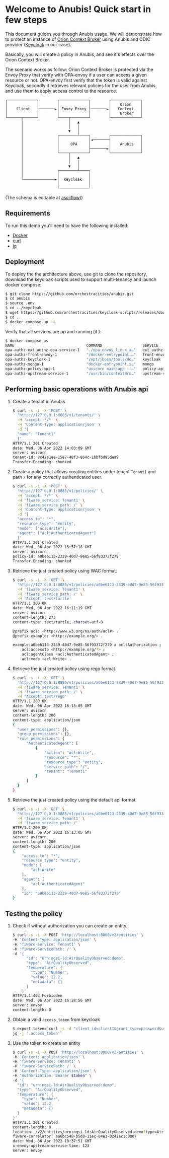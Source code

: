 # Welcome to Anubis! Quick start in few steps

This document guides you through Anubis usage.
We will demonstrate how to protect an instance of [Orion Context Broker](https://fiware-orion.rtfd.io/)
using Anubis and ODIC provider ([Keycloak](https://www.keycloak.org/)
in our case).

Basically, you will create a policy in Anubis, and see it's effects
over the Orion Context Broker.

The scenario works as follow: Orion Context Broker is protected via the Envoy
Proxy that verify with OPA-envoy if a user can access a given resource or not.
OPA-envoy first verify that the token is valid against Keycloak,
secondly it retrieves relevant policies for the user from Anubis
and use them to apply access control to the resource.

```ascii
┌─────────────┐        ┌─────────────┐        ┌─────────────┐
│             │        │             │        │    Orion    │
│    Client   ├───────►│ Envoy Proxy ├───────►│   Context   │
│             │        │             │        │    Broker   │
└──────┬──────┘        └────┬────────┘        └─────────────┘
       │                    │   ▲
       │                    │   │
       │                    ▼   │
       │               ┌────────┴────┐        ┌─────────────┐
       │               │             │◄───────┤             │
       │               │     OPA     │        │    Anubis   │
       │               │             ├───────►│             │
       │               └────┬────────┘        └─────────────┘
       │                    │   ▲
       │                    │   │
       │                    ▼   │
       │               ┌────────┴────┐
       │               │             │
       └──────────────►│  Keycloak   │
                       │             │
                       └─────────────┘
```

(The schema is editable at [asciiflow](https://asciiflow.com/#/share/eJyrVspLzE1VslJySc3NV9JRykmsTC0CcqtjlCpilKwszY11YpQqgSwjCzMgqyS1ogTIiVF6NGUP8UgBCmivKSYmD0krTD8WJg4p%2F6LM%2FDwoH2GWc05mal4JPrdM2wVS6ppXll%2BpEFCUX1FJSCnQ0Pw8UGii20Weu52K8rNTi5DNGqSxg8NHKMKPpm0iViUxZk4jQuXA%2Bh1L%2FD6a3kLIephSYkz2D3BEVwFlOuaVJmUWE28SQc%2FD0jcpbhxNdzRIQijKSUDQCPROrUzOyU%2FMRjcMe4jgsBmLYhL8q1SrVAsASRwJwQ%3D%3D)))

## Requirements

To run this demo you'll need to have the following installed:

- [Docker](https://docs.docker.com/get-docker/)
- [curl](https://www.cyberciti.biz/faq/how-to-install-curl-command-on-a-ubuntu-linux/)
- [jq](https://stedolan.github.io/jq/download/)

## Deployment

To deploy the the architecture above, use git to clone the repository, download
the keycloak scripts used to support multi-tenancy and launch docker compose:

```bash
$ git clone https://github.com/orchestracities/anubis.git
$ cd anubis
$ source .env
$ cd ../keycloak
$ wget https://github.com/orchestracities/keycloak-scripts/releases/download/v0.0.4/oc-custom.jar -O oc-custom.jar
$ cd ..
$ docker compose up -d
```

Verify that all services are up and running (it ):

```bash
$ docker compose ps     
NAME                                COMMAND                  SERVICE                 STATUS              PORTS
opa-authz-ext_authz-opa-service-1   "./opa_envoy_linux_a…"   ext_authz-opa-service   running             0.0.0.0:8181->8181/tcp, 0.0.0.0:8282->8282/tcp, 0.0.0.0:9191->9191/tcp
opa-authz-front-envoy-1             "/docker-entrypoint.…"   front-envoy             running             0.0.0.0:8000->8000/tcp, 0.0.0.0:8090->8090/tcp
opa-authz-keycloak-1                "/opt/jboss/tools/do…"   keycloak                running             0.0.0.0:8080->8080/tcp
opa-authz-mongo-1                   "docker-entrypoint.s…"   mongo                   running             0.0.0.0:27017->27017/tcp
opa-authz-policy-api-1              "uvicorn main:app --…"   policy-api              running             0.0.0.0:8085->8000/tcp
opa-authz-upstream-service-1        "/usr/bin/contextBro…"   upstream-service        running (healthy)   0.0.0.0:1026->1026/tcp
```

## Performing basic operations with Anubis api 

1. Create a tenant in Anubis

    ```bash
    $ curl -s -i -X 'POST' \
      'http://127.0.0.1:8085/v1/tenants/' \
      -H 'accept: */*' \
      -H 'Content-Type: application/json' \
      -d '{
      "name": "Tenant1"
      }'
    HTTP/1.1 201 Created
    date: Wed, 06 Apr 2022 14:03:09 GMT
    server: uvicorn
    tenant-id: 8c42e1ee-15e7-48f3-864c-1bbfbd95dea9
    Transfer-Encoding: chunked
    ```
1. Create a policy that allows creating entities under tenant `Tenant1` and
    path `/` for any correctly authenticated user.

    ```bash
    $ curl -s -i -X 'POST' \
      'http://127.0.0.1:8085/v1/policies/' \
      -H 'accept: */*' \
      -H 'fiware_service: Tenant1' \
      -H 'fiware_service_path: /' \
      -H 'Content-Type: application/json' \
      -d '{
      "access_to": "*",
      "resource_type": "entity",
      "mode": ["acl:Write"],
      "agent": ["acl:AuthenticatedAgent"]
      }'
    HTTP/1.1 201 Created
    date: Wed, 06 Apr 2022 15:57:18 GMT
    server: uvicorn
    policy-id: a0be6113-2339-40d7-9e85-56f93372f279
    Transfer-Encoding: chunked
    ```

1. Retrieve the just created policy using WAC format.

    ```bash
    $ curl -s -i -X 'GET' \
      'http://127.0.0.1:8085/v1/policies/a0be6113-2339-40d7-9e85-56f93372f279' \
      -H 'fiware_service: Tenant1' \
      -H 'fiware_service_path: /' \
      -H 'Accept: text/turtle'
    HTTP/1.1 200 OK
    date: Wed, 06 Apr 2022 16:11:19 GMT
    server: uvicorn
    content-length: 273
    content-type: text/turtle; charset=utf-8

    @prefix acl: <http://www.w3.org/ns/auth/acl#> .
    @prefix example: <http://example.org/> .

    example:a0be6113-2339-40d7-9e85-56f93372f279 a acl:Authorization ;
        acl:accessTo <http://example.org/*> ;
        acl:agentClass <acl:AuthenticatedAgent> ;
        acl:mode <acl:Write> .
    ```

1. Retrieve the just created policy using rego format.

    ```bash
    $ curl -s -i -X 'GET' \
      'http://127.0.0.1:8085/v1/policies/a0be6113-2339-40d7-9e85-56f93372f279' \
      -H 'fiware_service: Tenant1' \
      -H 'fiware_service_path: /' \
      -H 'Accept: text/rego'
    HTTP/1.1 200 OK
    date: Wed, 06 Apr 2022 16:13:05 GMT
    server: uvicorn
    content-length: 206
    content-type: application/json
    {
      "user_permissions": {},
      "group_permissions": {},
      "role_permissions": {
          "AuthenticatedAgent": [
              {
                  "action": "acl:Write",
                  "resource": "*",
                  "resource_type": "entity",
                  "service_path": "/",
                  "tenant": "Tenant1"
              }
          ]
      }
    }
    ```

1. Retrieve the just created policy using the default api format.

    ```bash
    $ curl -s -i -X 'GET' \
      'http://127.0.0.1:8085/v1/policies/a0be6113-2339-40d7-9e85-56f93372f279' \
      -H 'fiware_service: Tenant1' \
      -H 'fiware_service_path: /'
    HTTP/1.1 200 OK
    date: Wed, 06 Apr 2022 16:13:05 GMT
    server: uvicorn
    content-length: 206
    content-type: application/json
    {
        "access_to": "*",
        "resource_type": "entity",
        "mode": [
            "acl:Write"
        ],
        "agent": [
            "acl:AuthenticatedAgent"
        ],
        "id": "a0be6113-2339-40d7-9e85-56f93372f279"
    }
    ```

## Testing the policy

1. Check if without authorization you can create an entity.

    ```bash
    $ curl -s -i -X POST 'http://localhost:8000/v2/entities' \
    -H 'Content-Type: application/json' \
    -H 'fiware-Service: Tenant1' \
    -H 'fiware-ServicePath: /' \
    -d '{
          "id": "urn:ngsi-ld:AirQualityObserved:demo",
          "type": "AirQualityObserved",
          "temperature": {
            "type": "Number",
            "value": 12.2,
            "metadata": {}
          }
        }'
    HTTP/1.1 403 Forbidden
    date: Wed, 06 Apr 2022 16:28:56 GMT
    server: envoy
    content-length: 0
    ```

1. Obtain a valid `access_token` from keycloak

    ```bash
    $ export token=`curl -s -d "client_id=client1&grant_type=password&username=admin&password=admin" -X POST --header "Host: keycloak:8080" 'http://localhost:8080/auth/realms/master/protocol/openid-connect/token' | \
    jq -j '.access_token'`
    ```

1. Use the token to create an entity

    ```bash
    $ curl -s -i -X POST 'http://localhost:8000/v2/entities' \
    -H 'Content: application/json' \
    -H 'fiware-Service: Tenant1' \
    -H 'fiware-ServicePath: /' \
    -H 'Content-Type: application/json' \
    -H "Authorization: Bearer $token" \
    -d '{
      "id": "urn:ngsi-ld:AirQualityObserved:demo",
      "type": "AirQualityObserved",
      "temperature": {
        "type": "Number",
        "value": 12.2,
        "metadata": {}
      }
    }'
    HTTP/1.1 201 Created
    content-length: 0
    location: /v2/entities/urn:ngsi-ld:AirQualityObserved:demo?type=AirQualityObserved
    fiware-correlator: aa6bc548-b5d8-11ec-84e1-0242ac1c0007
    date: Wed, 06 Apr 2022 18:37:51 GMT
    x-envoy-upstream-service-time: 123
    server: envoy
    ```
